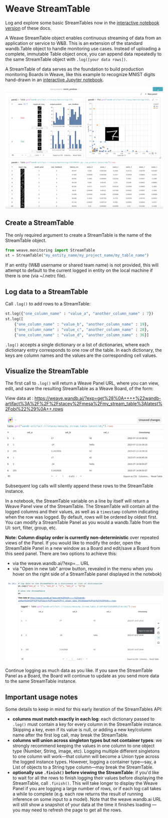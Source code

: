 # Weave StreamTable

Log and explore some basic StreamTables now in the [interactive notebook version](../ProductionMontoring/stream_table_api.ipynb) of these docs.

A Weave StreamTable object enables continuous streaming of data from an application or service to W&B. This is an extension of the standard wandb.Table object to handle monitoring use cases. Instead of uploading a complete, immutable Table object once, you can append data repeatedly to the same StreamTable object with `.log([your data rows])`.

A StreamTable of data serves as the foundation to build production monitoring Boards in Weave, like this example to recognize MNIST digits hand-drawn in an [interactive Jupyter notebook](../ProductionMonitoring/ProductionMonitoringConceptualOverview.ipynb).

![small_prodmon_board](../../../docs/assets/mnist_pm_draw_hover.png)
 
## Create a StreamTable

The only required argument to create a StreamTable is the name of the StreamTable object. 

```python
from weave.monitoring import StreamTable
st = StreamTable("my_entity_name/my_project_name/my_table_name")
```
If an entity (W&B username or shared team name) is not provided, this will attempt to  default to the current logged in entity on the local machine if there is one (via ~/.netrc file).

## Log data to a StreamTable

Call `.log()` to add rows to a StreamTable:

```python
st.log({"one_column_name" : "value_a", "another_column_name" : 7})
st.log([
    {"one_column_name" : "value_b", "another_column_name" : 19},
    {"one_column_name" : "value_c", "another_column_name" : 28},
    {"one_column_name" : "value_d", "another_column_name" : 36}]
```
`.log()` accepts a single dictionary or a list of dictionaries, where each dictionary entry corresponds to one row of the table. In each dictionary, the keys are column names and the values are the corresponding cell values.

## Visualize the StreamTable

The first call to `.log()` will return a Weave Panel URL, where you can view, edit, and save the resulting StreamTable as a Weave Board, of the form:

View data at : https://weave.wandb.ai/?exp=get%28%0A++++%22wandb-artifact%3A%2F%2F%2Fstacey%2Fmesa%2Fmy_stream_table%3Alatest%2Fobj%22%29%0A++.rows

![prodmon_tiny_table](../../../docs/assets/small_stream_table.png)


Subsequent log calls will silently append these rows to the StreamTable instance.

In a notebook, the StreamTable variable on a line by itself will return a Weave Panel view of the StreamTable. The StreamTable will contain all the logged columns and their values, as well as a `timestamp` column indicating when the row was logged. By default, rows will be ordered by oldest first. You can modify a StreamTable Panel as you would a wandb.Table from the UI: sort, filter, group, etc.

**Note: Column display order is currently non-deterministic** over repeated views of the Panel. If you would like to modify the order, open the StreamTable Panel in a new window as a Board and edit/save a Board from this seed panel. There are two options to achieve this:
* via the weave.wandb.ai/?exp=... URL
* via "Open in new tab" arrow button, revealed in the menu when you hover on the right side of a StreamTable panel displayed in the notebok)

![stream_table_from_notebook](../../../docs/assets/stream_table_from_notebook.png)

Continue logging as much data as you like. If you save the StreamTable Panel as a Board, the Board will continue to update as you send more data to the same StreamTable instance.

## Important usage notes 

Some details to keep in mind for this early iteration of the StreamTables API:

* **columns must match exactly in each log**: each dictionary passed to `.log()` must contain a key for every column in the StreamTable instance. Skipping a key, even if its value is null, or adding a new key/column name after the first log call, may break the StreamTable. 
* **columns will union across singleton types but not container types**: we strongly recommend keeping the values in one column to one object type (Number, String, image, etc). Logging multiple different singletons to one column will work—that column will become a Union type across the logged instance types. However, logging a container type—say, a List of objects to a String type column—may break the StreamTable.
* **optionally use `.finish()` before viewing the StreamTable**: if you'd like to wait for all the rows to finish logging their values before displaying the StreamTable, call `.finish()`. This will take longer to display the Weave Panel if you are logging a large number of rows, or if each log call takes a while to complete (e.g. each row returns the result of running inference on some input to a model). Note that the weave.wandb.ai URL will still show a snapshot of your data at the time it finishes loading — you may need to refresh the page to get all the rows.
